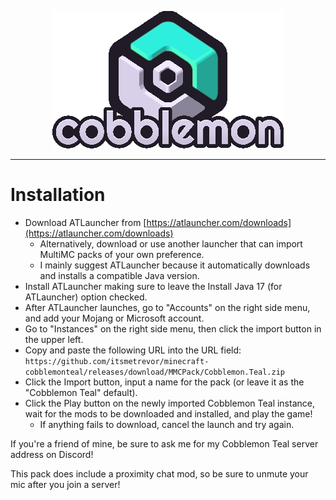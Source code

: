 <p align="center">
<img src="assets/instance.png">
</p>

---


# Installation

* Download ATLauncher from [https://atlauncher.com/downloads](https://atlauncher.com/downloads)
  * Alternatively, download or use another launcher that can import MultiMC packs of your own preference.
  * I mainly suggest ATLauncher because it automatically downloads and installs a compatible Java version.
* Install ATLauncher making sure to leave the Install Java 17 (for ATLauncher) option checked.
* After ATLauncher launches, go to "Accounts" on the right side menu, and add your Mojang or Microsoft account.
* Go to "Instances" on the right side menu, then click the import button in the upper left.
* Copy and paste the following URL into the URL field:  
  `https://github.com/itsmetrevor/minecraft-cobblemonteal/releases/download/MMCPack/Cobblemon.Teal.zip`
* Click the Import button, input a name for the pack (or leave it as the "Cobblemon Teal" default).
* Click the Play button on the newly imported Cobblemon Teal instance, wait for the mods to be downloaded and installed, and play the game!
  * If anything fails to download, cancel the launch and try again.


If you're a friend of mine, be sure to ask me for my Cobblemon Teal server address on Discord!

This pack does include a proximity chat mod, so be sure to unmute your mic after you join a server!
